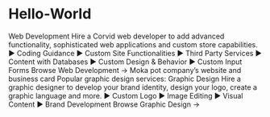# Hello-World
Web Development Hire a Corvid web developer to add advanced functionality, sophisticated web applications and custom store capabilities.  ▶ Coding Guidance ▶ Custom Site Functionalities ▶ Third Party Services ▶ Content with Databases ▶ Custom Design &amp; Behavior ▶ Custom Input Forms Browse Web Development → Moka pot company’s website and business card Popular graphic design services: Graphic Design Hire a graphic designer to develop your brand identity, design your logo, create a graphic language and more.  ▶ Custom Logo ▶ Image Editing ▶ Visual Content ▶ Brand Development Browse Graphic Design →
